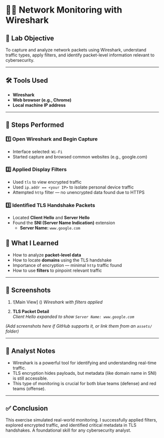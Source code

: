 # 🕵️‍♀️ Network Monitoring with Wireshark

## 🔧 Lab Objective
To capture and analyze network packets using Wireshark, understand traffic types, apply filters, and identify packet-level information relevant to cybersecurity.

---

## 🛠 Tools Used
- **Wireshark**
- **Web browser (e.g., Chrome)**
- **Local machine IP address**

---

## 🧪 Steps Performed

### 1️⃣ Open Wireshark and Begin Capture
- Interface selected: `Wi-Fi` 
- Started capture and browsed common websites (e.g., google.com)

### 2️⃣ Applied Display Filters
- Used `tls` to view encrypted traffic
- Used `ip.addr == <your IP>` to isolate personal device traffic
- Attempted `http` filter — no unencrypted data found due to HTTPS

### 3️⃣ Identified TLS Handshake Packets
- Located **Client Hello** and **Server Hello**
- Found the **SNI (Server Name Indication)** extension
  - **Server Name:** `www.google.com`



## 🧠 What I Learned
- How to analyze **packet-level data**
- How to locate **domains** using the TLS handshake
- Importance of encryption — minimal `http` traffic found
- How to use **filters** to pinpoint relevant traffic

---

## 📸 Screenshots

1. ![Main View] () 
   _Wireshark with filters applied_

2. **TLS Packet Detail**  
   _Client Hello expanded to show `Server Name: www.google.com`_

*(Add screenshots here if GitHub supports it, or link them from an `assets/` folder)*

---

## 📝 Analyst Notes
- Wireshark is a powerful tool for identifying and understanding real-time traffic.
- TLS encryption hides payloads, but metadata (like domain name in SNI) is still accessible.
- This type of monitoring is crucial for both blue teams (defense) and red teams (offense).

---

## ✅ Conclusion
This exercise simulated real-world monitoring. I successfully applied filters, explored encrypted traffic, and identified critical metadata in TLS handshakes. A foundational skill for any cybersecurity analyst.


